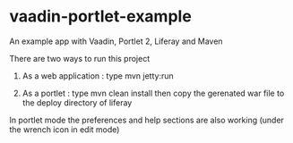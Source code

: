 vaadin-portlet-example
======================

An example app with Vaadin, Portlet 2, Liferay and Maven

There are two ways to run this project

1) As a web application : type mvn jetty:run

2) As a portlet : type mvn clean install
	then copy the gerenated war file to the deploy directory of liferay

In portlet mode the preferences and help sections are also working (under the wrench icon in edit mode)


